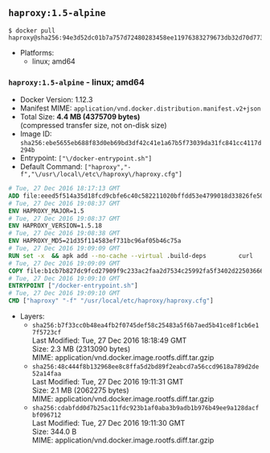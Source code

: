## `haproxy:1.5-alpine`

```console
$ docker pull haproxy@sha256:94e3d52dc01b7a757d72480283458ee11976383279673db32d70d773ce8ab30f
```

-	Platforms:
	-	linux; amd64

### `haproxy:1.5-alpine` - linux; amd64

-	Docker Version: 1.12.3
-	Manifest MIME: `application/vnd.docker.distribution.manifest.v2+json`
-	Total Size: **4.4 MB (4375709 bytes)**  
	(compressed transfer size, not on-disk size)
-	Image ID: `sha256:ebe5655eb688f83d0eb69bd3df42c41e1a67b5f73039da31fc841cc4117d294b`
-	Entrypoint: `["\/docker-entrypoint.sh"]`
-	Default Command: `["haproxy","-f","\/usr\/local\/etc\/haproxy\/haproxy.cfg"]`

```dockerfile
# Tue, 27 Dec 2016 18:17:13 GMT
ADD file:eeed5f514a35d18fcd9cbfe6c40c582211020bffdd53e4799018d33826fe5067 in / 
# Tue, 27 Dec 2016 19:08:37 GMT
ENV HAPROXY_MAJOR=1.5
# Tue, 27 Dec 2016 19:08:37 GMT
ENV HAPROXY_VERSION=1.5.18
# Tue, 27 Dec 2016 19:08:38 GMT
ENV HAPROXY_MD5=21d35f114583ef731bc96af05b46c75a
# Tue, 27 Dec 2016 19:09:09 GMT
RUN set -x 	&& apk add --no-cache --virtual .build-deps 		curl 		gcc 		libc-dev 		linux-headers 		make 		openssl-dev 		pcre-dev 		zlib-dev 	&& curl -SL "http://www.haproxy.org/download/${HAPROXY_MAJOR}/src/haproxy-${HAPROXY_VERSION}.tar.gz" -o haproxy.tar.gz 	&& echo "${HAPROXY_MD5}  haproxy.tar.gz" | md5sum -c 	&& mkdir -p /usr/src 	&& tar -xzf haproxy.tar.gz -C /usr/src 	&& mv "/usr/src/haproxy-$HAPROXY_VERSION" /usr/src/haproxy 	&& rm haproxy.tar.gz 	&& make -C /usr/src/haproxy 		TARGET=linux2628 		USE_PCRE=1 PCREDIR= 		USE_OPENSSL=1 		USE_ZLIB=1 		all 		install-bin 	&& mkdir -p /usr/local/etc/haproxy 	&& cp -R /usr/src/haproxy/examples/errorfiles /usr/local/etc/haproxy/errors 	&& rm -rf /usr/src/haproxy 	&& runDeps="$( 		scanelf --needed --nobanner --recursive /usr/local 			| awk '{ gsub(/,/, "\nso:", $2); print "so:" $2 }' 			| sort -u 			| xargs -r apk info --installed 			| sort -u 	)" 	&& apk add --virtual .haproxy-rundeps $runDeps 	&& apk del .build-deps
# Tue, 27 Dec 2016 19:09:09 GMT
COPY file:b1cb7b827dc9fcd27909f9c233ac2faa2d7534c25992fa5f3402d22503666d6d in / 
# Tue, 27 Dec 2016 19:09:10 GMT
ENTRYPOINT ["/docker-entrypoint.sh"]
# Tue, 27 Dec 2016 19:09:10 GMT
CMD ["haproxy" "-f" "/usr/local/etc/haproxy/haproxy.cfg"]
```

-	Layers:
	-	`sha256:b7f33cc0b48ea4fb2f0745def58c25483a5f6b7aed5b41ce8f1cb6e17f5723cf`  
		Last Modified: Tue, 27 Dec 2016 18:18:49 GMT  
		Size: 2.3 MB (2313090 bytes)  
		MIME: application/vnd.docker.image.rootfs.diff.tar.gzip
	-	`sha256:48c444f8b132968ee8c8ffa5d2bd89f2eabcd7a56ccd9618a789d2de52a14faa`  
		Last Modified: Tue, 27 Dec 2016 19:11:31 GMT  
		Size: 2.1 MB (2062275 bytes)  
		MIME: application/vnd.docker.image.rootfs.diff.tar.gzip
	-	`sha256:cdabfdd0d7b25ac11fdc923b1af0aba3b9adb1b976b49ee9a128dacfbf096712`  
		Last Modified: Tue, 27 Dec 2016 19:11:30 GMT  
		Size: 344.0 B  
		MIME: application/vnd.docker.image.rootfs.diff.tar.gzip
